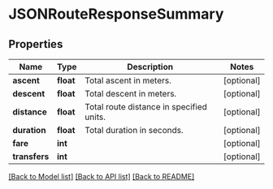 # JSONRouteResponseSummary

## Properties
Name | Type | Description | Notes
------------ | ------------- | ------------- | -------------
**ascent** | **float** | Total ascent in meters. | [optional] 
**descent** | **float** | Total descent in meters. | [optional] 
**distance** | **float** | Total route distance in specified units. | [optional] 
**duration** | **float** | Total duration in seconds. | [optional] 
**fare** | **int** |  | [optional] 
**transfers** | **int** |  | [optional] 

[[Back to Model list]](../README.md#documentation_for_models) [[Back to API list]](../README.md#documentation_for_api_endpoints) [[Back to README]](../README.md)

